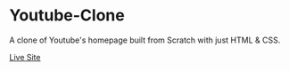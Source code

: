 # Youtube-Clone
 A clone of Youtube's homepage built from Scratch with just HTML & CSS.
 
 
 [Live Site](https://ahmed1seleem.github.io/Youtube-Clone/)
